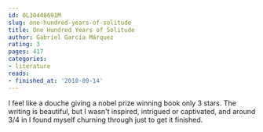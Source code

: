```yaml
---
id: OL30448691M
slug: one-hundred-years-of-solitude
title: One Hundred Years of Solitude
author: Gabriel García Márquez
rating: 3
pages: 417
categories:
- literature
reads:
- finished_at: '2010-09-14'
---
```

I feel like a douche giving a nobel prize winning book only 3 stars. The writing is beautiful, but I wasn't inspired, intrigued or captivated, and around 3/4 in I found myself churning through just to get it finished.
